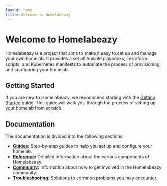 ```yaml
---
layout: home
title: Welcome to Homelabeazy
---
```


# Welcome to Homelabeazy

Homelabeazy is a project that aims to make it easy to set up and manage your own homelab. It provides a set of Ansible playbooks, Terraform scripts, and Kubernetes manifests to automate the process of provisioning and configuring your homelab.

## Getting Started

If you are new to Homelabeazy, we recommend starting with the [Getting Started](docs/guides/getting-started.html) guide. This guide will walk you through the process of setting up your homelab from scratch.

## Documentation

The documentation is divided into the following sections:

- **[Guides](docs/guides/):** Step-by-step guides to help you set up and configure your homelab.
- **[Reference](docs/reference/):** Detailed information about the various components of Homelabeazy.
- **[Community](community.html):** Information about how to get involved in the Homelabeazy community.
- **[Troubleshooting](docs/guides/troubleshooting.html):** Solutions to common problems you may encounter.

